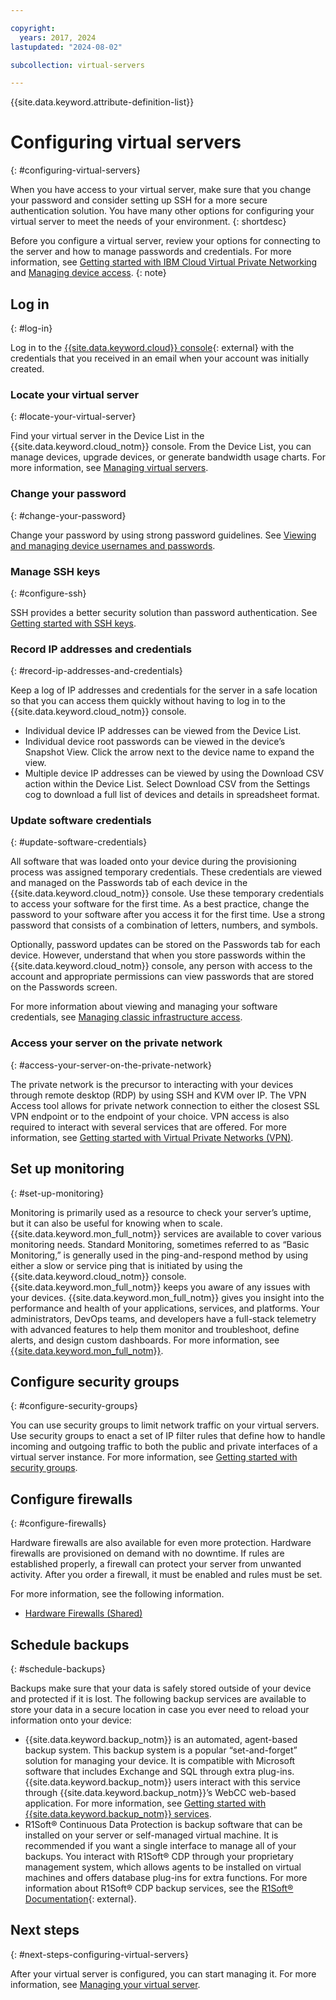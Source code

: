 ```yaml
---

copyright:
  years: 2017, 2024
lastupdated: "2024-08-02"

subcollection: virtual-servers

---
```


{{site.data.keyword.attribute-definition-list}}

# Configuring virtual servers
{: #configuring-virtual-servers}

When you have access to your virtual server, make sure that you change your password and consider setting up SSH for a more secure authentication solution. You have many other options for configuring your virtual server to meet the needs of your environment.
{: shortdesc}

Before you configure a virtual server, review your options for connecting to the server and how to manage passwords and credentials. For more information, see [Getting started with IBM Cloud Virtual Private Networking](/docs/iaas-vpn?topic=iaas-vpn-getting-started) and [Managing device access](/docs/virtual-servers?topic=virtual-servers-managing-device-access).
{: note}

## Log in
{: #log-in}

Log in to the [{{site.data.keyword.cloud}} console](https://cloud.ibm.com/classic?){: external} with the credentials that you received in an email when your account was initially created.

### Locate your virtual server
{: #locate-your-virtual-server}

Find your virtual server in the Device List in the {{site.data.keyword.cloud_notm}} console. From the Device List, you can manage devices, upgrade devices, or generate bandwidth usage charts. For more information, see [Managing virtual servers](/docs/virtual-servers?topic=virtual-servers-managing-virtual-servers#managing-virtual-servers).

### Change your password
{: #change-your-password}

Change your password by using strong password guidelines. See [Viewing and managing device usernames and passwords](/docs/virtual-servers?topic=virtual-servers-view-update-user-name-password-for-device#view-update-user-name-password-for-device).

### Manage SSH keys
{: #configure-ssh}

SSH provides a better security solution than password authentication. See [Getting started with SSH keys](/docs/ssh-keys?topic=ssh-keys-getting-started-tutorial#getting-started-tutorial).

### Record IP addresses and credentials
{: #record-ip-addresses-and-credentials}

Keep a log of IP addresses and credentials for the server in a safe location so that you can access them quickly without having to log in to the {{site.data.keyword.cloud_notm}} console.
- Individual device IP addresses can be viewed from the Device List.
- Individual device root passwords can be viewed in the device’s Snapshot View. Click the arrow next to the device name to expand the view.
- Multiple device IP addresses can be viewed by using the Download CSV action within the Device List. Select Download CSV from the Settings cog to download a full list of devices and details in spreadsheet format.

### Update software credentials
{: #update-software-credentials}

All software that was loaded onto your device during the provisioning process was assigned temporary credentials. These credentials are viewed and managed on the Passwords tab of each device in the {{site.data.keyword.cloud_notm}} console. Use these temporary credentials to access your software for the first time. As a best practice, change the password to your software after you access it for the first time. Use a strong password that consists of a combination of letters, numbers, and symbols.

Optionally, password updates can be stored on the Passwords tab for each device. However, understand that when you store passwords within the {{site.data.keyword.cloud_notm}} console, any person with access to the account and appropriate permissions can view passwords that are stored on the Passwords screen.

For more information about viewing and managing your software credentials, see [Managing classic infrastructure access](/docs/account?topic=account-mngclassicinfra).

### Access your server on the private network
{: #access-your-server-on-the-private-network}

The private network is the precursor to interacting with your devices through remote desktop (RDP) by using SSH and KVM over IP. The VPN Access tool allows for private network connection to either the closest SSL VPN endpoint or to the endpoint of your choice. VPN access is also required to interact with several services that are offered. For more information, see [Getting started with Virtual Private Networks (VPN)](/docs/iaas-vpn?topic=iaas-vpn-getting-started).

## Set up monitoring
{: #set-up-monitoring}

Monitoring is primarily used as a resource to check your server’s uptime, but it can also be useful for knowing when to scale. {{site.data.keyword.mon_full_notm}} services are available to cover various monitoring needs. Standard Monitoring, sometimes referred to as “Basic Monitoring,” is generally used in the ping-and-respond method by using either a slow or service ping that is initiated by using the {{site.data.keyword.cloud_notm}} console. {{site.data.keyword.mon_full_notm}} keeps you aware of any issues with your devices. {{site.data.keyword.mon_full_notm}} gives you insight into the performance and health of your applications, services, and platforms. Your administrators, DevOps teams, and developers have a full-stack telemetry with advanced features to help them monitor and troubleshoot, define alerts, and design custom dashboards. For more information, see [{{site.data.keyword.mon_full_notm}}](/docs/cloud-infrastructure?topic=cloud-infrastructure-monitoring-iaas).

## Configure security groups
{: #configure-security-groups}

You can use security groups to limit network traffic on your virtual servers. Use security groups to enact a set of IP filter rules that define how to handle incoming and outgoing traffic to both the public and private interfaces of a virtual server instance. For more information, see [Getting started with security groups](/docs/security-groups?topic=security-groups-getting-started).

## Configure firewalls
{: #configure-firewalls}

Hardware firewalls are also available for even more protection. Hardware firewalls are provisioned on demand with no downtime. If rules are established properly, a firewall can protect your server from unwanted activity. After you order a firewall, it must be enabled and rules must be set.

For more information, see the following information.

* [Hardware Firewalls (Shared)](/docs/hardware-firewall-shared?topic=hardware-firewall-shared-getting-started)

## Schedule backups
{: #schedule-backups}

Backups make sure that your data is safely stored outside of your device and protected if it is lost. The following backup services are available to store your data in a secure location in case you ever need to reload your information onto your device:

- {{site.data.keyword.backup_notm}} is an automated, agent-based backup system. This backup system is a popular “set-and-forget” solution for managing your device. It is compatible with Microsoft software that includes Exchange and SQL through extra plug-ins. {{site.data.keyword.backup_notm}} users interact with this service through {{site.data.keyword.backup_notm}}’s WebCC web-based application. For more information, see [Getting started with {{site.data.keyword.backup_notm}} services](/docs/Backup?topic=Backup-getting-started).
- R1Soft&reg; Continuous Data Protection is backup software that can be installed on your server or self-managed virtual machine. It is recommended if you want a single interface to manage all of your backups. You interact with R1Soft&reg; CDP through your proprietary management system, which allows agents to be installed on virtual machines and offers database plug-ins for extra functions. For more information about R1Soft&reg; CDP backup services, see the [R1Soft&reg; Documentation](https://wiki.r1soft.com/display/ServerBackup.html){: external}.

## Next steps
{: #next-steps-configuring-virtual-servers}

After your virtual server is configured, you can start managing it. For more information, see [Managing your virtual server](/docs/virtual-servers?topic=virtual-servers-managing-virtual-servers#managing-virtual-servers).
